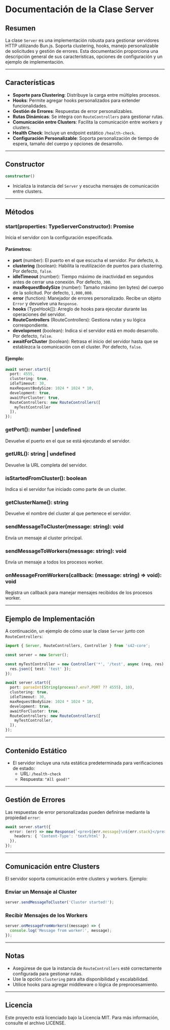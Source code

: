 # Documentación de la Clase Server

## Resumen

La clase `Server` es una implementación robusta para gestionar servidores HTTP utilizando Bun.js. Soporta clustering, hooks, manejo personalizable de solicitudes y gestión de errores. Esta documentación proporciona una descripción general de sus características, opciones de configuración y un ejemplo de implementación.

---

## Características

- **Soporte para Clustering**: Distribuye la carga entre múltiples procesos.
- **Hooks**: Permite agregar hooks personalizados para extender funcionalidades.
- **Gestión de Errores**: Respuestas de error personalizables.
- **Rutas Dinámicas**: Se integra con `RouteControllers` para gestionar rutas.
- **Comunicación entre Clusters**: Facilita la comunicación entre workers y clusters.
- **Health Check**: Incluye un endpoint estático `/health-check`.
- **Configuración Personalizable**: Soporta personalización de tiempo de espera, tamaño del cuerpo y opciones de desarrollo.

---

## Constructor

```typescript
constructor()
```
- Inicializa la instancia del `Server` y escucha mensajes de comunicación entre clusters.

---

## Métodos

### start(properties: TypeServerConstructor): Promise<void>
Inicia el servidor con la configuración especificada.

#### Parámetros:
- **port** (number): El puerto en el que escucha el servidor. Por defecto, `0`.
- **clustering** (boolean): Habilita la reutilización de puertos para clustering. Por defecto, `false`.
- **idleTimeout** (number): Tiempo máximo de inactividad en segundos antes de cerrar una conexión. Por defecto, `300`.
- **maxRequestBodySize** (number): Tamaño máximo (en bytes) del cuerpo de la solicitud. Por defecto, `1,000,000`.
- **error** (function): Manejador de errores personalizado. Recibe un objeto `Error` y devuelve una `Response`.
- **hooks** (TypeHook[]): Arreglo de hooks para ejecutar durante las operaciones del servidor.
- **RouteControllers** (RouteControllers): Gestiona rutas y su lógica correspondiente.
- **development** (boolean): Indica si el servidor está en modo desarrollo. Por defecto, `false`.
- **awaitForCluster** (boolean): Retrasa el inicio del servidor hasta que se establezca la comunicación con el cluster. Por defecto, `false`.

#### Ejemplo:
```typescript
await server.start({
  port: 4555,
  clustering: true,
  idleTimeout: 30,
  maxRequestBodySize: 1024 * 1024 * 10,
  development: true,
  awaitForCluster: true,
  RouteControllers: new RouteControllers([
    myTestController
  ]),
});
```

### getPort(): number | undefined
Devuelve el puerto en el que se está ejecutando el servidor.

### getURL(): string | undefined
Devuelve la URL completa del servidor.

### isStartedFromCluster(): boolean
Indica si el servidor fue iniciado como parte de un cluster.

### getClusterName(): string
Devuelve el nombre del cluster al que pertenece el servidor.

### sendMessageToCluster(message: string): void
Envía un mensaje al cluster principal.

### sendMessageToWorkers(message: string): void
Envía un mensaje a todos los procesos worker.

### onMessageFromWorkers(callback: (message: string) => void): void
Registra un callback para manejar mensajes recibidos de los procesos worker.

---

## Ejemplo de Implementación

A continuación, un ejemplo de cómo usar la clase `Server` junto con `RouteControllers`:

```typescript
import { Server, RouteControllers, Controller } from 's42-core';

const server = new Server();

const myTestController = new Controller('*', '/test', async (req, res) => {
  res.json({ test: 'test' });
});

await server.start({
  port: parseInt(String(process?.env?.PORT ?? 4555), 10),
  clustering: true,
  idleTimeout: 30,
  maxRequestBodySize: 1024 * 1024 * 10,
  development: true,
  awaitForCluster: true,
  RouteControllers: new RouteControllers([
    myTestController,
  ]),
});
```

---

## Contenido Estático

- El servidor incluye una ruta estática predeterminada para verificaciones de estado:
  - URL: `/health-check`
  - Respuesta: `"All good!"`

---

## Gestión de Errores

Las respuestas de error personalizadas pueden definirse mediante la propiedad `error`:

```typescript
await server.start({
  error: (err) => new Response(`<pre>${err.message}\n${err.stack}</pre>`, {
    headers: { 'Content-Type': 'text/html' },
  }),
});
```

---

## Comunicación entre Clusters

El servidor soporta comunicación entre clusters y workers. Ejemplo:

### Enviar un Mensaje al Cluster
```typescript
server.sendMessageToCluster('Cluster started!');
```

### Recibir Mensajes de los Workers
```typescript
server.onMessageFromWorkers((message) => {
  console.log('Message from worker:', message);
});
```

---

## Notas
- Asegúrese de que la instancia de `RouteControllers` esté correctamente configurada para gestionar rutas.
- Use la opción `clustering` para alta disponibilidad y escalabilidad.
- Utilice hooks para agregar middleware o lógica de preprocesamiento.

---

## Licencia

Este proyecto está licenciado bajo la Licencia MIT. Para más información, consulte el archivo LICENSE.

